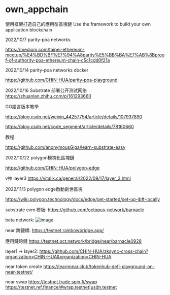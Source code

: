 # own_appchain
使用框架打造自己的應用型區塊鏈
Use the framework to build your own application blockchain

2022/10/7 
parity-poa networks

https://medium.com/taipei-ethereum-meetup/%E4%BD%BF%E7%94%A8parity%E5%BB%BA%E7%AB%8Bproof-of-authority-poa-ethereum-chain-c5c1cdd0f21a


2022/10/14 
parity-poa networks docker

https://github.com/CHIN-HUA/parity-poa-playground

2022/10/16
Substrate 部署公开测试网络
https://zhuanlan.zhihu.com/p/161293660

GO語言版本教學

https://blog.csdn.net/weixin_44257754/article/details/107937890

https://blog.csdn.net/code_segment/article/details/78160660

教程

https://github.com/anonymousGiga/learn-substrate-easy

2022/10/22 polygon模塊化區塊鏈

https://github.com/CHIN-HUA/polygon-edge

v神 layer3
https://vitalik.ca/general/2022/09/17/layer_3.html

2022/11/3 polygon edge啟動創世區塊

https://wiki.polygon.technology/docs/edge/get-started/set-up-ibft-locally

substrate evm 模板:
https://github.com/octopus-network/barnacle

beta network:
![image](https://user-images.githubusercontent.com/72617049/200116265-116d96c8-8abd-4032-9c72-0599370416f5.png)

near 跨鏈橋:
https://testnet.rainbowbridge.app/

應用鏈跨鏈
https://testnet.oct.network/bridge/near/barnacle0928

layer1 -> layer2:
https://github.com/CHIN-HUA/zksync-cross-chain?organization=CHIN-HUA&organization=CHIN-HUA

near token create
https://learnnear.club/tokenhub-defi-playground-on-near-testnet/

near swap
https://testnet.trade.spin.fi/swap
https://testnet.ref.finance/#wrap.testnet|usdn.testnet





